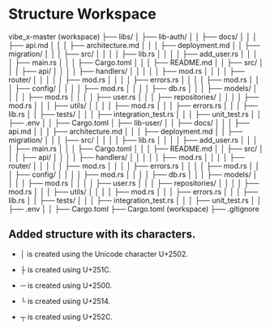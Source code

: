 # Structure Workspace

vibe_x-master (workspace)
├── libs/
│   ├── lib-auth/
│   │   ├── docs/
│   │   │   ├── api.md
│   │   │   ├── architecture.md
│   │   │   ├── deployment.md
│   │   ├── migration/
│   │   │   ├── src/
│   │   │   │   ├── lib.rs
│   │   │   │   ├── add_user.rs
│   │   │   │   ├── main.rs
│   │   │   ├── Cargo.toml
│   │   │   ├── README.md
│   │   ├── src/
│   │   │   ├── api/
│   │   │   │   ├── handlers/
│   │   │   │   │   ├── mod.rs
│   │   │   │   ├── router/
│   │   │   │   │   ├── mod.rs
│   │   │   │   ├── errors.rs
│   │   │   │   ├── mod.rs
│   │   │   ├── config/
│   │   │   │   ├── mod.rs
│   │   │   │   ├── db.rs
│   │   │   ├── models/
│   │   │   │   ├── mod.rs
│   │   │   │   ├── user.rs
│   │   │   ├── repositories/
│   │   │   │   ├── mod.rs
│   │   │   ├── utils/
│   │   │   │   ├── mod.rs
│   │   │   ├── errors.rs
│   │   │   ├── lib.rs
│   │   ├── tests/
│   │   │   ├── integration_test.rs
│   │   │   ├── unit_test.rs
│   │   ├── .env
│   │   ├── Cargo.toml
│   ├── lib-user/
│   │   ├── docs/
│   │   │   ├── api.md
│   │   │   ├── architecture.md
│   │   │   ├── deployment.md
│   │   ├── migration/
│   │   │   ├── src/
│   │   │   │   ├── lib.rs
│   │   │   │   ├── add_user.rs
│   │   │   │   ├── main.rs
│   │   │   ├── Cargo.toml
│   │   │   ├── README.md
│   │   ├── src/
│   │   │   ├── api/
│   │   │   │   ├── handlers/
│   │   │   │   │   ├── mod.rs
│   │   │   │   ├── router/
│   │   │   │   │   ├── mod.rs
│   │   │   │   ├── errors.rs
│   │   │   │   ├── mod.rs
│   │   │   ├── config/
│   │   │   │   ├── mod.rs
│   │   │   │   ├── db.rs
│   │   │   ├── models/
│   │   │   │   ├── mod.rs
│   │   │   │   ├── user.rs
│   │   │   ├── repositories/
│   │   │   │   ├── mod.rs
│   │   │   ├── utils/
│   │   │   │   ├── mod.rs
│   │   │   ├── errors.rs
│   │   │   ├── lib.rs
│   │   ├── tests/
│   │   │   ├── integration_test.rs
│   │   │   ├── unit_test.rs
│   │   ├── .env
│   │   ├── Cargo.toml
├── Cargo.toml (workspace)
├── .gitignore


## Added structure with its characters.

* │ is created using the Unicode character U+2502.

* ├ is created using U+251C.

* ─ is created using U+2500.

* └ is created using U+2514.

* ┬ is created using U+252C.